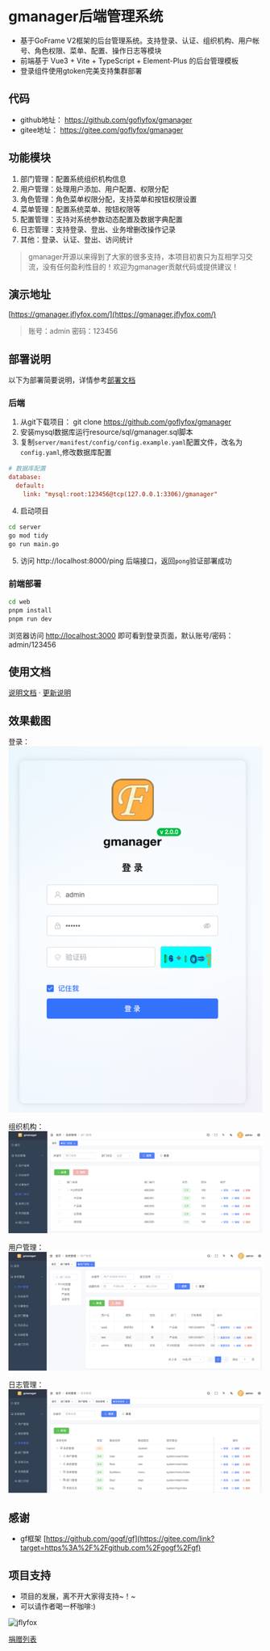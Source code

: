 # gmanager后端管理系统

- 基于GoFrame V2框架的后台管理系统。支持登录、认证、组织机构、用户帐号、角色权限、菜单、配置、操作日志等模块
- 前端基于 Vue3 + Vite + TypeScript + Element-Plus 的后台管理模板
- 登录组件使用gtoken完美支持集群部署

## 代码
* github地址： https://github.com/goflyfox/gmanager
* gitee地址： https://gitee.com/goflyfox/gmanager

## 功能模块

1. 部门管理：配置系统组织机构信息
2. 用户管理：处理用户添加、用户配置、权限分配
3. 角色管理：角色菜单权限分配，支持菜单和按钮权限设置
4. 菜单管理：配置系统菜单、按钮权限等
5. 配置管理：支持对系统参数动态配置及数据字典配置
6. 日志管理：支持登录、登出、业务增删改操作记录
7. 其他：登录、认证、登出、访问统计

> gmanager开源以来得到了大家的很多支持，本项目初衷只为互相学习交流，没有任何盈利性目的！欢迎为gmanager贡献代码或提供建议！

## 演示地址

[https://gmanager.jflyfox.com/](https://gmanager.jflyfox.com/)

> 账号：admin 密码：123456

## 部署说明


以下为部署简要说明，详情参考[部署文档](docs/01.installation.md) 

### 后端

1. 从git下载项目： git clone https://github.com/goflyfox/gmanager
2. 安装mysql数据库运行resource/sql/gmanager.sql脚本
3. 复制`server/manifest/config/config.example.yaml`配置文件，改名为`config.yaml`,修改数据库配置

```toml
# 数据库配置
database:
  default:
    link: "mysql:root:123456@tcp(127.0.0.1:3306)/gmanager"
```

4. 启动项目

```bash
cd server
go mod tidy
go run main.go
```

5. 访问 http://localhost:8000/ping 后端接口，返回`pong`验证部署成功

### 前端部署


```bash
cd web
pnpm install
pnpm run dev
```

浏览器访问 [http://localhost:3000](http://localhost:3000) 即可看到登录页面，默认账号/密码：admin/123456

## 使用文档

[说明文档](docs/README.md) · [更新说明](docs/ChangeLog.md)

## 效果截图
登录：
![image](docs/images/pic_login.png)

组织机构：
![image](docs/images/pic_dept.png)

用户管理：
![image](docs/images/pic_user.png)

日志管理：
![image](docs/images/pic_log.png)

##  感谢

- gf框架 [https://github.com/gogf/gf](https://gitee.com/link?target=https%3A%2F%2Fgithub.com%2Fgogf%2Fgf)

## 项目支持

- 项目的发展，离不开大家得支持~！~
- 可以请作者喝一杯咖啡:)

![jflyfox](https://raw.githubusercontent.com/jflyfox/jfinal_cms/master/doc/pay01.jpg "Open source support")

[捐赠列表](docs/Donate.md)

